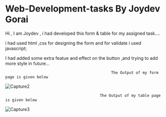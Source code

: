 # Web-Development-tasks By Joydev Gorai

Hi , I am Joydev , i had developed this form & table for my assigned task....

i had used html ,css for designing the form and for validate i used javascript;

I had added some extra featue and effect on the button ,and trying to add more style in future...





                                                   The Output of my form page is given below


   ![Capture2](https://user-images.githubusercontent.com/83903163/184491364-df5f02be-7712-41d3-8bf9-f17752a196d6.PNG)


                                              The Output of my table page is given below
   ![Capture3](https://user-images.githubusercontent.com/83903163/184493023-6dbba2de-9dc0-473c-8199-fbecc1046051.PNG)
